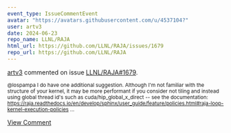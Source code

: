 ```yaml
---
event_type: IssueCommentEvent
avatar: "https://avatars.githubusercontent.com/u/4537104?"
user: artv3
date: 2024-06-23
repo_name: LLNL/RAJA
html_url: https://github.com/LLNL/RAJA/issues/1679
repo_url: https://github.com/LLNL/RAJA
---
```


<a href='https://github.com/artv3' target='_blank'>artv3</a> commented on issue <a href='https://github.com/LLNL/RAJA/issues/1679' target='_blank'>LLNL/RAJA#1679</a>.

<small>@lospampa I do have one additional suggestion. Although I'm not familiar with the structure of your kernel, it may be more performant if you consider not tiling and instead using global thread id's such as cuda/hip_global_x_direct -- see the documentation: https://raja.readthedocs.io/en/develop/sphinx/user_guide/feature/policies.html#raja-loop-kernel-execution-policies ...</small>

<a href='https://github.com/LLNL/RAJA/issues/1679' target='_blank'>View Comment</a>